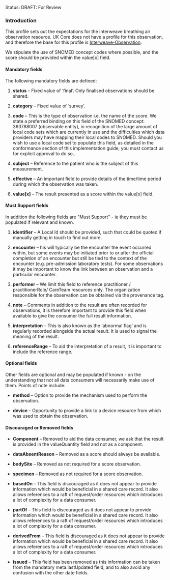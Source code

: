 Status: DRAFT: For Review

### **Introduction**
This profile sets out the expectations for the interweave breathing air observation resource. UK Core does not have a profile for this observation, and therefore the base for this profile is [Interweave-Observation](https://fhir.interweavedigital.com/r4/structuredefinition-interweave-observation). 

We stipulate the use of SNOMED concept codes where possible, and the score should be provided within the value[x] field. 

#### **Mandatory fields**
The following mandatory fields are defined:

1. **status** – Fixed value of ‘final’. Only finalised observations should be shared.

2. **category** – Fixed value of ‘survey’.

3. **code** – This is the type of observation i.e. the name of the score. We state a preferred binding on this field of the SNOMED concept: 363788007 (observable entity), in recognition of the large amount of local code sets which are currently in use and the difficulties which data providers may have mapping their local codes to SNOMED. Should you wish to use a local code set to populate this field, as detailed in the conformance section of this implementation guide, you must contact us for explicit approval to do so..

4. **subject** – Reference to the patient who is the subject of this measurement. 

5. **effective** – An important field to provide details of the time/time period during which the observation was taken.

6. **value[x]** – The result presented as a score within the value[x] field.

#### **Must Support fields**
In addition the following fields are "Must Support" - ie they must be populated if relevant and known. 

1. **identifier** – A Local Id should be provided, such that could be quoted if manually getting in touch to find out more.

2. **encounter** – his will typically be the encounter the event occurred within, but some events may be initiated prior to or after the official completion of an encounter but still be tied to the context of the encounter (e.g. pre-admission laboratory tests). For some observations it may be important to know the link between an observation and a particular encounter.

3. **performer** – We limit this field to reference practitioner / practitionerRole/ CareTeam resources only. The organization responsible for the observation can be obtained via the provenance tag.

4. **note** – Comments in addition to the result are often recorded for observations, it is therefore important to provide this field when available to give the consumer the full result information.

5. **interpretation** – This is also known as the ‘abnormal flag’ and is regularly recorded alongside the actual result. It is used to signal the meaning of the result.

6. **referenceRange** – To aid the interpretation of a result, it is important to include the reference range.

#### **Optional fields**
Other fields are optional and may be populated if known - on the understanding that not all data consumers will necessarily make use of them. Points of note include:

 - **method** – Option to provide the mechanism used to perform the observation.
 
 - **device** – Opportunity to provide a link to a device resource from which was used to obtain the observation.

#### **Discouraged or Removed fields**

 - **Component** – Removed to aid the data consumer, we ask that the result is provided in the valueQuantity field and not as a component.

 - **dataAbsentReason** – Removed as a score should always be available.

 - **bodySite** – Removed as not required for a score observation.

 - **specimen** – Removed as not required for a score observation.

 - **basedOn** – This field is discouraged as it does not appear to provide information which would be beneficial in a shared care record. It also allows references to a raft of request/order resources which introduces a lot of complexity for a data consumer.

 - **partOf** – This field is discouraged as it does not appear to provide information which would be beneficial in a shared care record. It also allows references to a raft of request/order resources which introduces a lot of complexity for a data consumer.

 - **derivedFrom** – This field is discouraged as it does not appear to provide information which would be beneficial in a shared care record. It also allows references to a raft of request/order resources which introduces a lot of complexity for a data consumer.
 
 - **issued** –  This field has been removed as this information can be taken from the mandatory meta.lastUpdated field, and to also avoid any confusion with the other date fields.